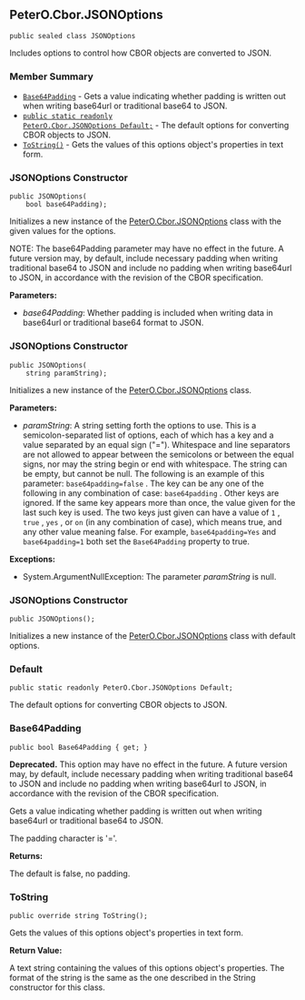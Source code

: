 ## PeterO.Cbor.JSONOptions

    public sealed class JSONOptions

 Includes options to control how CBOR objects are converted to JSON.

### Member Summary
* <code>[Base64Padding](#Base64Padding)</code> - Gets a value indicating whether padding is written out when writing base64url or traditional base64 to JSON.
* <code>[public static readonly PeterO.Cbor.JSONOptions Default;](#Default)</code> - The default options for converting CBOR objects to JSON.
* <code>[ToString()](#ToString)</code> - Gets the values of this options object's properties in text form.

<a id="Void_ctor_Boolean"></a>
### JSONOptions Constructor

    public JSONOptions(
        bool base64Padding);

 Initializes a new instance of the [PeterO.Cbor.JSONOptions](PeterO.Cbor.JSONOptions.md) class with the given values for the options.

  NOTE: The base64Padding parameter may have no effect in the future. A future version may, by default, include necessary padding when writing traditional base64 to JSON and include no padding when writing base64url to JSON, in accordance with the revision of the CBOR specification.

 <b>Parameters:</b>

 * <i>base64Padding</i>: Whether padding is included when writing data in base64url or traditional base64 format to JSON.

<a id="Void_ctor_System_String"></a>
### JSONOptions Constructor

    public JSONOptions(
        string paramString);

 Initializes a new instance of the [PeterO.Cbor.JSONOptions](PeterO.Cbor.JSONOptions.md) class.

   <b>Parameters:</b>

 * <i>paramString</i>: A string setting forth the options to use. This is a semicolon-separated list of options, each of which has a key and a value separated by an equal sign ("="). Whitespace and line separators are not allowed to appear between the semicolons or between the equal signs, nor may the string begin or end with whitespace. The string can be empty, but cannot be null. The following is an example of this parameter:  `base64padding=false` . The key can be any one of the following in any combination of case:  `base64padding` . Other keys are ignored. If the same key appears more than once, the value given for the last such key is used. The two keys just given can have a value of  `1` ,  `true` ,  `yes` , or  `on`  (in any combination of case), which means true, and any other value meaning false. For example,  `base64padding=Yes`  and  `base64padding=1`  both set the  `Base64Padding`  property to true.

<b>Exceptions:</b>

 * System.ArgumentNullException:
The parameter  <i>paramString</i>
 is null.

<a id="Void_ctor"></a>
### JSONOptions Constructor

    public JSONOptions();

 Initializes a new instance of the [PeterO.Cbor.JSONOptions](PeterO.Cbor.JSONOptions.md) class with default options.

 <a id="Default"></a>
### Default

    public static readonly PeterO.Cbor.JSONOptions Default;

 The default options for converting CBOR objects to JSON.

 <a id="Base64Padding"></a>
### Base64Padding

    public bool Base64Padding { get; }

<b>Deprecated.</b> This option may have no effect in the future. A future version may, by default, include necessary padding when writing traditional base64 to JSON and include no padding when writing base64url to JSON, in accordance with the revision of the CBOR specification.

 Gets a value indicating whether padding is written out when writing base64url or traditional base64 to JSON.

 The padding character is '='.

 <b>Returns:</b>

The default is false, no padding.

<a id="ToString"></a>
### ToString

    public override string ToString();

 Gets the values of this options object's properties in text form.

 <b>Return Value:</b>

A text string containing the values of this options object's properties. The format of the string is the same as the one described in the String constructor for this class.

